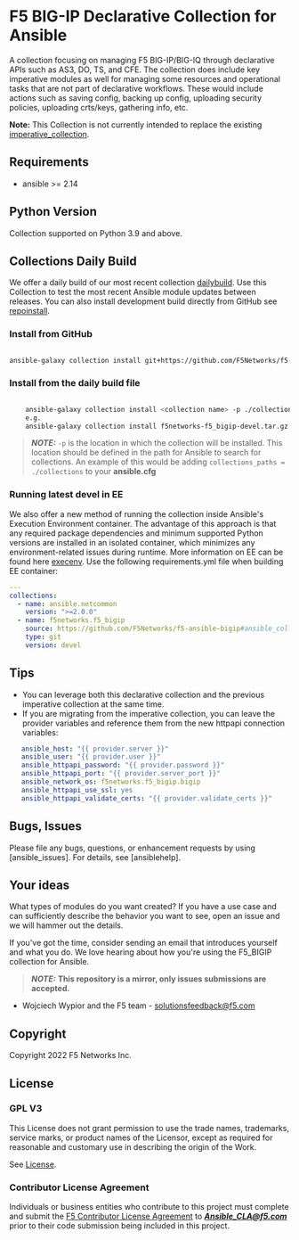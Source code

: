 # F5 BIG-IP Declarative Collection for Ansible

A collection focusing on managing F5 BIG-IP/BIG-IQ through declarative APIs such as AS3, DO, TS, and CFE. 
The collection does include key imperative modules as well for managing some resources and operational tasks 
that are not part of declarative workflows. These would include actions such as saving config, backing up config, 
uploading security policies, uploading crts/keys, gathering info, etc.

**Note:** This Collection is not currently intended to replace the existing [imperative_collection].

## Requirements

 - ansible >= 2.14

## Python Version
Collection supported on Python 3.9 and above.

## Collections Daily Build

We offer a daily build of our most recent collection [dailybuild]. Use this Collection to test the most
recent Ansible module updates between releases. You can also install development build directly from GitHub see [repoinstall].

### Install from GitHub
```bash

ansible-galaxy collection install git+https://github.com/F5Networks/f5-ansible-bigip.git#ansible_collections/f5networks/f5_bigip
```

### Install from the daily build file
```bash

    ansible-galaxy collection install <collection name> -p ./collections
    e.g.
    ansible-galaxy collection install f5networks-f5_bigip-devel.tar.gz -p ./collections
```

> **_NOTE:_**  `-p` is the location in which the collection will be installed. This location should be defined in the path for
    Ansible to search for collections. An example of this would be adding ``collections_paths = ./collections``
    to your **ansible.cfg**

### Running latest devel in EE
We also offer a new method of running the collection inside Ansible's Execution Environment container. 
The advantage of this approach is that any required package dependencies and minimum supported Python versions are 
installed in an isolated container, which minimizes any environment-related issues during runtime. More information on EE
can be found here [execenv]. Use the following requirements.yml file when building EE container:

```yaml
---
collections:
  - name: ansible.netcommon
    version: ">=2.0.0"
  - name: f5networks.f5_bigip
    source: https://github.com/F5Networks/f5-ansible-bigip#ansible_collections/f5networks/f5_bigip
    type: git
    version: devel
```

## Tips

* You can leverage both this declarative collection and the previous imperative collection at the same time.
* If you are migrating from the imperative collection, you can leave the provider variables and reference them from 
  the new httpapi connection variables:

```yaml
   ansible_host: "{{ provider.server }}"
   ansible_user: "{{ provider.user }}"
   ansible_httpapi_password: "{{ provider.password }}"
   ansible_httpapi_port: "{{ provider.server_port }}"
   ansible_network_os: f5networks.f5_bigip.bigip
   ansible_httpapi_use_ssl: yes
   ansible_httpapi_validate_certs: "{{ provider.validate_certs }}"
```

## Bugs, Issues
   
Please file any bugs, questions, or enhancement requests by using [ansible_issues]. For details, see [ansiblehelp].

## Your ideas

What types of modules do you want created? If you have a use case and can sufficiently describe the behavior 
you want to see, open an issue and we will hammer out the details.

If you've got the time, consider sending an email that introduces yourself and what you do. 
We love hearing about how you're using the F5_BIGIP collection for Ansible.

> **_NOTE:_** **This repository is a mirror, only issues submissions are accepted.**

- Wojciech Wypior and the F5 team - solutionsfeedback@f5.com

## Copyright

Copyright 2022 F5 Networks Inc.


## License

### GPL V3

This License does not grant permission to use the trade names, trademarks, service marks, or product names of the 
Licensor, except as required for reasonable and customary use in describing the origin of the Work.

See [License].

### Contributor License Agreement
Individuals or business entities who contribute to this project must complete and submit the 
[F5 Contributor License Agreement] to ***Ansible_CLA@f5.com*** prior to their code submission 
being included in this project.


[repoinstall]: https://docs.ansible.com/ansible/latest/user_guide/collections_using.html#installing-a-collection-from-a-git-repository
[imperative_collection]: https://galaxy.ansible.com/f5networks/f5_modules
[dailybuild]: https://f5-ansible.s3.amazonaws.com/collections/f5networks-f5_bigip-devel.tar.gz
[License]: https://github.com/f5devcentral/f5-ansible-bigip/blob/master/COPYING
[execenv]: https://docs.ansible.com/automation-controller/latest/html/userguide/execution_environments.html
[f5execenv]: http://clouddocs.f5.com/products/orchestration/ansible/devel/usage/exec-env.html
[F5 Contributor License Agreement]: http://clouddocs.f5.com/products/orchestration/ansible/devel/usage/contributor.html